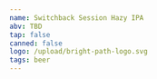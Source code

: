 ```yaml
---
name: Switchback Session Hazy IPA
abv: TBD
tap: false
canned: false
logo: /upload/bright-path-logo.svg
tags: beer
---
```

